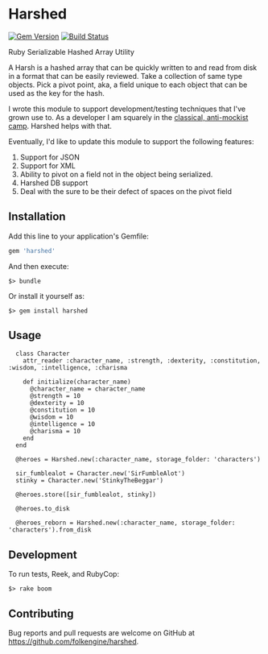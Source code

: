 # Harshed

[![Gem Version](https://badge.fury.io/rb/harshed.svg)](https://badge.fury.io/rb/harshed)
[![Build Status](https://travis-ci.org/folkengine/harshed.svg?branch=master)](https://travis-ci.org/folkengine/harshed)

Ruby Serializable Hashed Array Utility

A Harsh is a hashed array that can be quickly written to and read from disk in a format that can be easily reviewed. 
Take a collection of same type objects. Pick a pivot point, aka, a field unique to each object that can be used as the key 
for the hash. 

I wrote this module to support development/testing techniques that I've grown use to. As a developer I am squarely in the 
[classical, anti-mockist camp](https://agilewarrior.wordpress.com/2015/04/18/classical-vs-mockist-testing/). Harshed helps with that.


Eventually, I'd like to update this module to support the following features:

1. Support for JSON
2. Support for XML
3. Ability to pivot on a field not in the object being serialized.
4. Harshed DB support
5. Deal with the sure to be their defect of spaces on the pivot field

## Installation

Add this line to your application's Gemfile:

```ruby
gem 'harshed'
```

And then execute:

    $> bundle

Or install it yourself as:

    $> gem install harshed

## Usage

      class Character
        attr_reader :character_name, :strength, :dexterity, :constitution, :wisdom, :intelligence, :charisma
    
        def initialize(character_name)
          @character_name = character_name
          @strength = 10
          @dexterity = 10
          @constitution = 10
          @wisdom = 10
          @intelligence = 10
          @charisma = 10
        end
      end
      
      @heroes = Harshed.new(:character_name, storage_folder: 'characters')
      
      sir_fumblealot = Character.new('SirFumbleAlot')
      stinky = Character.new('StinkyTheBeggar')
      
      @heroes.store([sir_fumblealot, stinky])
      
      @heroes.to_disk
      
      @heroes_reborn = Harshed.new(:character_name, storage_folder: 'characters').from_disk
                 
## Development

To run tests, Reek, and RubyCop:

    $> rake boom 

## Contributing

Bug reports and pull requests are welcome on GitHub at https://github.com/folkengine/harshed.
